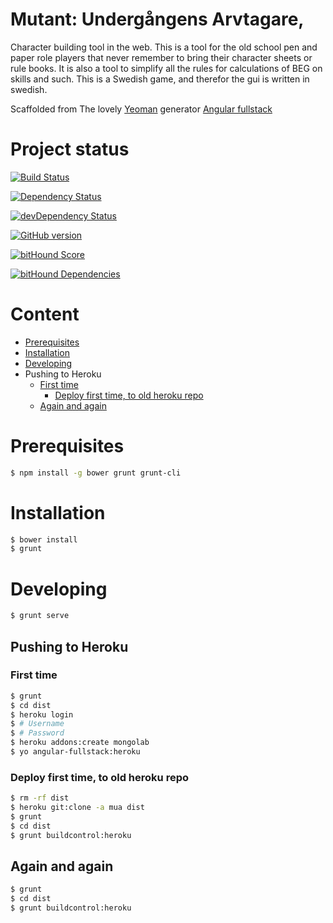 Mutant: Undergångens Arvtagare, 
===
Character building tool in the web.
This is a tool for the old school pen and paper role players that never remember to bring their character sheets or rule books. It is also a tool to simplify all the rules for calculations of BEG on skills and such.
This is a Swedish game, and therefor the gui is written in swedish.

Scaffolded from The lovely [Yeoman](https://yeoman.io/) generator [Angular fullstack](https://github.com/DaftMonk/generator-angular-fullstack)

# Project status

[![Build Status](https://travis-ci.org/jensim/dd.png)](https://travis-ci.org/jensim/dd)

[![Dependency Status](https://david-dm.org/jensim/dd.png)](https://david-dm.org/jensim/dd)

[![devDependency Status](https://david-dm.org/jensim/dd/dev-status.png)](https://david-dm.org/jensim/dd#info=devDependencies)

[![GitHub version](https://badge.fury.io/gh/jensim%2Fdd.png)](https://badge.fury.io/gh/jensim%2Fdd)

[![bitHound Score](https://www.bithound.io/github/jensim/dd/badges/score.svg)](https://www.bithound.io/github/jensim/dd)

[![bitHound Dependencies](https://www.bithound.io/github/jensim/dd/badges/dependencies.svg)](https://www.bithound.io/github/jensim/dd/master/dependencies/npm)

# Content

* [Prerequisites](#prerequisites)
* [Installation](#installation)
* [Developing](#developing)
* Pushing to Heroku
  * [First time](#first-time)
    * [Deploy first time, to old heroku repo](#deploy-first-time-to-old-heroku-repo)
  * [Again and again](#again-and-again)

# Prerequisites

```bash
$ npm install -g bower grunt grunt-cli
```

# Installation

```bash
$ bower install
$ grunt
```

# Developing

```bash
$ grunt serve
```

## Pushing to Heroku

### First time

```bash
$ grunt
$ cd dist
$ heroku login
$ # Username
$ # Password
$ heroku addons:create mongolab
$ yo angular-fullstack:heroku
```

### Deploy first time, to old heroku repo

```bash
$ rm -rf dist
$ heroku git:clone -a mua dist
$ grunt
$ cd dist
$ grunt buildcontrol:heroku
```


## Again and again

```bash
$ grunt
$ cd dist
$ grunt buildcontrol:heroku
```

